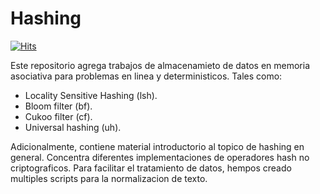 # Hashing

[![Hits](https://hits.seeyoufarm.com/api/count/incr/badge.svg?url=https%3A%2F%2Fgithub.com%2Fahchash%2Fhit-counter&count_bg=%2301167A&title_bg=%23000000&icon=&icon_color=%23E7E7E7&title=hits&edge_flat=false)](https://hits.seeyoufarm.com)

Este repositorio agrega trabajos de almacenamieto de datos en memoria asociativa para problemas en linea y deterministicos. Tales como:
- Locality Sensitive Hashing (lsh).
- Bloom filter (bf).
- Cukoo filter (cf).
- Universal hashing (uh).

Adicionalmente, contiene material introductorio al topico de hashing en general. Concentra diferentes implementaciones de operadores hash no criptograficos. Para facilitar el tratamiento de datos, hempos creado multiples scripts para la normalizacion de texto.
